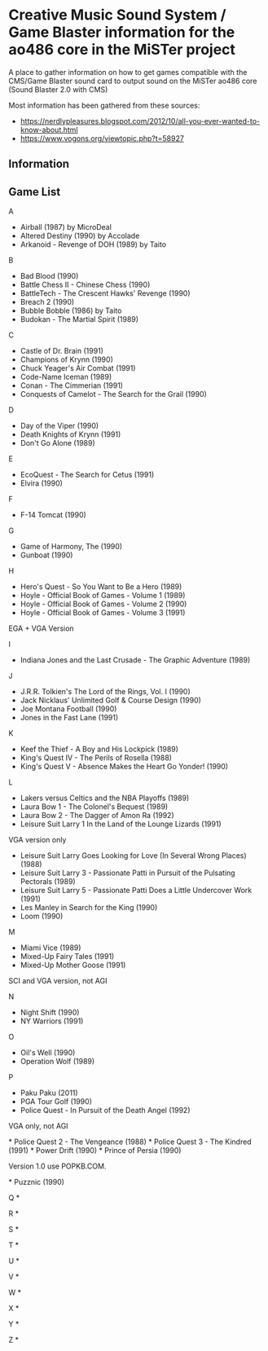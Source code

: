 # Creative Music Sound System / Game Blaster information for the ao486 core in the MiSTer project

A place to gather information on how to get games compatible with the CMS/Game Blaster sound card to output sound on the MiSTer ao486 core (Sound Blaster 2.0 with CMS)

Most information has been gathered from these sources:

* https://nerdlypleasures.blogspot.com/2012/10/all-you-ever-wanted-to-know-about.html
* https://www.vogons.org/viewtopic.php?t=58927

## Information



## Game List

A
* Airball (1987) by MicroDeal
* Altered Destiny (1990) by Accolade
* Arkanoid - Revenge of DOH (1989) by Taito

B
* Bad Blood (1990)
* Battle Chess II - Chinese Chess (1990)
* BattleTech - The Crescent Hawks' Revenge (1990)
* Breach 2 (1990)
* Bubble Bobble (1986) by Taito
* Budokan - The Martial Spirit (1989)

C
* Castle of Dr. Brain (1991)
* Champions of Krynn (1990)
* Chuck Yeager's Air Combat (1991)
* Code-Name Iceman (1989)
* Conan - The Cimmerian (1991)
* Conquests of Camelot - The Search for the Grail (1990)

D
* Day of the Viper (1990)
* Death Knights of Krynn (1991)
* Don't Go Alone (1989)

E
* EcoQuest - The Search for Cetus (1991)
* Elvira (1990)

F
* F-14 Tomcat (1990)

G
* Game of Harmony, The (1990)
* Gunboat (1990)

H
* Hero's Quest - So You Want to Be a Hero (1989)
* Hoyle - Official Book of Games - Volume 1 (1989)
* Hoyle - Official Book of Games - Volume 2 (1990)
* Hoyle - Official Book of Games - Volume 3 (1991)
<p>
EGA + VGA Version
</p>


I
* Indiana Jones and the Last Crusade - The Graphic Adventure (1989)

J
* J.R.R. Tolkien's The Lord of the Rings, Vol. I (1990)
* Jack Nicklaus' Unlimited Golf & Course Design (1990)
* Joe Montana Football (1990)
* Jones in the Fast Lane (1991)

K
* Keef the Thief - A Boy and His Lockpick (1989)
* King's Quest IV - The Perils of Rosella (1988)
* King's Quest V - Absence Makes the Heart Go Yonder! (1990)

L
* Lakers versus Celtics and the NBA Playoffs (1989)
* Laura Bow 1 - The Colonel's Bequest (1989)
* Laura Bow 2 - The Dagger of Amon Ra (1992)
* Leisure Suit Larry 1 In the Land of the Lounge Lizards (1991)
<p>
VGA version only
</p>

* Leisure Suit Larry Goes Looking for Love (In Several Wrong Places) (1988)
* Leisure Suit Larry 3 - Passionate Patti in Pursuit of the Pulsating Pectorals (1989)
* Leisure Suit Larry 5 - Passionate Patti Does a Little Undercover Work (1991)
* Les Manley in Search for the King (1990)
* Loom (1990)

M
* Miami Vice (1989)
* Mixed-Up Fairy Tales (1991)
* Mixed-Up Mother Goose (1991)
<p>
SCI and VGA version, not AGI
</p>

N
* Night Shift (1990)
* NY Warriors (1991)

O
* Oil's Well (1990)
* Operation Wolf (1989)

P
* Paku Paku (2011)
* PGA Tour Golf (1990)
* Police Quest - In Pursuit of the Death Angel (1992)
<p>
VGA only, not AGI
</p>
* Police Quest 2 - The Vengeance (1988)
* Police Quest 3 - The Kindred (1991)
* Power Drift (1990)
* Prince of Persia (1990)
<p>
Version 1.0 use POPKB.COM.
</p>
* Puzznic (1990)

Q
*

R
*

S
*

T
*

U
*

V
*

W
*

X
*

Y
*

Z
*
